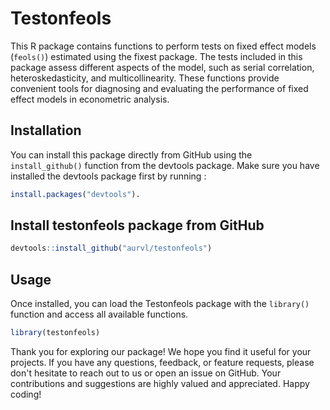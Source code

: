 # Testonfeols
This R package contains functions to perform tests on fixed effect models (`feols()`) estimated using the fixest package.
The tests included in this package assess different aspects of the model, such as serial correlation, heteroskedasticity, and multicollinearity.
These functions provide convenient tools for diagnosing and evaluating the performance of fixed effect models in econometric analysis.

## Installation
You can install this package directly from GitHub using the `install_github()` function from the devtools package. Make sure you have installed the devtools package first by running :
```R
install.packages("devtools").
```

## Install testonfeols package from GitHub
```R
devtools::install_github("aurvl/testonfeols")
```

## Usage
Once installed, you can load the Testonfeols package with the `library()` function and access all available functions.
```R
library(testonfeols)
```
Thank you for exploring our package! We hope you find it useful for your projects. If you have any questions, feedback, or feature requests, please don't hesitate to reach out to us or open an issue on GitHub. Your contributions and suggestions are highly valued and appreciated. Happy coding!
